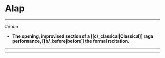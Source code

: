 # Alap
---
#noun
- **The opening, improvised section of a [[c/_classical|Classical]] raga performance, [[b/_before|before]] the formal recitation.**
---
---
